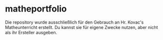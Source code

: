 # matheportfolio
Die repository wurde ausschließlich für den Gebrauch an Hr. Kovac's Matheunterricht erstellt. Du kannst sie für eigene Zwecke nutzen, aber nicht als ihr Ersteller ausgeben. 
